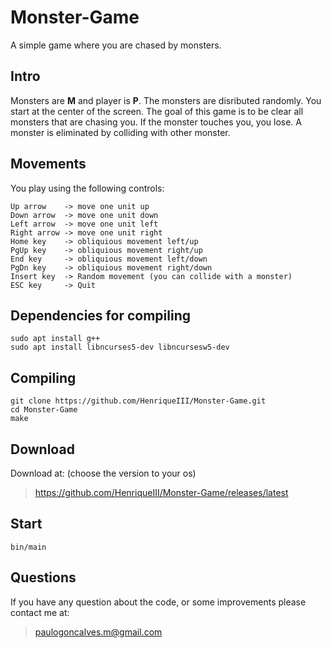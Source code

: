 # Monster-Game
A simple game where you are chased by monsters.

## Intro
Monsters are **M** and player is **P**.
The monsters are disributed randomly. You start at the center of the screen.
The goal of this game is to be clear all monsters that are chasing you.
If the monster touches you, you lose.
A monster is eliminated by colliding with other monster.

## Movements
You play using the following controls:
```
Up arrow    -> move one unit up
Down arrow  -> move one unit down
Left arrow  -> move one unit left
Right arrow -> move one unit right
Home key    -> obliquious movement left/up
PgUp key    -> obliquious movement right/up
End key     -> obliquious movement left/down
PgDn key    -> obliquious movement right/down
Insert key  -> Random movement (you can collide with a monster)
ESC key     -> Quit
```
## Dependencies for compiling
```
sudo apt install g++
sudo apt install libncurses5-dev libncursesw5-dev
```
## Compiling
```
git clone https://github.com/HenriqueIII/Monster-Game.git
cd Monster-Game
make
```
## Download
Download at: (choose the version to your os)
> https://github.com/HenriqueIII/Monster-Game/releases/latest

## Start
```
bin/main
```
## Questions
If you have any question about the code, or some improvements please contact me at:
> paulogoncalves.m@gmail.com
